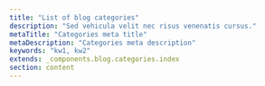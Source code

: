 ```yaml
---
title: "List of blog categories"
description: "Sed vehicula velit nec risus venenatis cursus."
metaTitle: "Categories meta title"
metaDescription: "Categories meta description"
keywords: "kw1, kw2"
extends: _components.blog.categories.index
section: content
---
```


